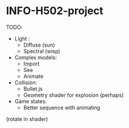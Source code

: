 # INFO-H502-project

TODO:
- Light :
  - Diffuse (sun)
  - Spectral (wisp)
- Complex models:
  - Import
  - See
  - Animate
- Collision:
  - Bullet.js
  - Geometry shader for explosion (perhaps)
- Game states:
  - Better sequence with animating

(rotate in shader)
